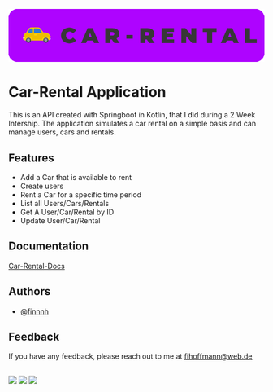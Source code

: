 
![Logo](pictures/car_rental_logo.png)


# Car-Rental Application

This is an API created with Springboot in Kotlin, that I did during a 2 Week Intership. The application simulates a car rental on a simple basis and can manage users, cars and rentals.


## Features

- Add a Car that is available to rent
- Create users
- Rent a Car for a specific time period
- List all Users/Cars/Rentals
- Get A User/Car/Rental by ID
- Update User/Car/Rental


## Documentation

[Car-Rental-Docs](https://linktodocumentation)


## Authors

- [@finnnh](https://www.github.com/finnnh)


## Feedback

If you have any feedback, please reach out to me at fihoffmann@web.de

##

<p float="left">
  <img src="https://www.vectorlogo.zone/logos/kotlinlang/kotlinlang-icon.svg" width="75"/> 
  <img src="https://www.vectorlogo.zone/logos/springio/springio-icon.svg" width="75"/>
  <img src="https://www.vectorlogo.zone/logos/mongodb/mongodb-icon.svg" width="75"/>
</p>
